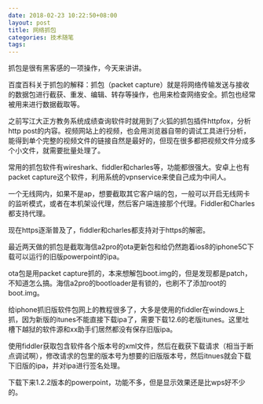```yaml
---
date: 2018-02-23 10:22:50+08:00
layout: post
title: 网络抓包
categories: 技术随笔
tags: 
---
```


抓包是很有黑客感的一项操作，今天来讲讲。

百度百科关于抓包的解释：抓包（packet capture）就是将网络传输发送与接收的数据包进行截获、重发、编辑、转存等操作，也用来检查网络安全。抓包也经常被用来进行数据截取等。

之前写江大正方教务系统成绩查询软件时就用到了火狐的抓包插件httpfox，分析http post的内容。视频网站上的视频，也会用浏览器自带的调试工具进行分析，能得到单个完整的视频文件的链接自然是最好的，但现在很多都把视频文件分成多个小文件，就需要批量处理了。

常用的抓包软件有wireshark、fiddler和charles等，功能都很强大。安卓上也有packet capture这个软件，利用系统的vpnservice来使自己成为中间人。

一个无线网内，如果不是ap，想要截取其它客户端的包，一般可以开启无线网卡的监听模式，或者在本机架设代理，然后客户端连接那个代理。Fiddler和Charles都支持代理。

现在https逐渐普及了，fiddler和charles都支持对于https的解密。

最近两天做的抓包是截取海信a2pro的ota更新包和给仍然跑着ios8的iphone5C下载可以运行的旧版powerpoint的ipa。

ota包是用packet capture抓的，本来想解包boot.img的，但是发现都是patch，不知道怎么搞。海信a2pro的bootloader是有锁的，也刷不了添加root的boot.img。

给iphone抓旧版软件包网上的教程很多了，大多是使用的fiddler在windows上抓，因为新版的itunes不能直接下载ipa了，需要下载12.6的老版itunes。这里吐槽下越狱的软件源和xx助手们居然都没有保存旧版ipa。

使用fiddler获取包含软件各个版本号的xml文件，然后在截获下载请求（相当于断点调试啊），修改请求的包里的版本号为想要的旧版版本号，然后itnues就会下载下旧版的ipa，并对ipa进行签名处理。

下载下来1.2.2版本的powerpoint，功能不多，但是显示效果还是比wps好不少的。


